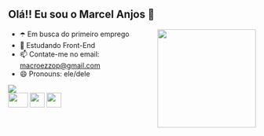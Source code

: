 ## Olá!! Eu sou o Marcel Anjos  💎   

<div>
  <img src="https://i.pinimg.com/originals/50/c5/f1/50c5f1847013012ee0f25f67fdddb8d9.gif" height="200" widht="200" align="right">
</div>

- ☂️ Em busca do primeiro emprego
- 🌱 Estudando Front-End
- 📫 Contate-me no email: macroezzop@gmail.com
- 😄 Pronouns: ele/dele

<div>
  <img heigh="50cm" src="https://github-readme-stats.vercel.app/api?username=MarcelAnjos&show_icons=true&theme=calm">
  
<div>
  
<div>
  <img src="https://cdn.jsdelivr.net/gh/devicons/devicon/icons/python/python-original-wordmark.svg" height="30" width="40">
  <img src="https://cdn.jsdelivr.net/gh/devicons/devicon/icons/java/java-original-wordmark.svg" height="30" widht="40">
  <img src="https://cdn.jsdelivr.net/gh/devicons/devicon/icons/html5/html5-original-wordmark.svg" height="30" widht="40">       
</div>

